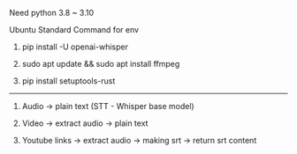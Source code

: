 Need python 3.8 ~ 3.10

Ubuntu Standard Command for env

1. pip install -U openai-whisper

2. sudo apt update && sudo apt install ffmpeg

3. pip install setuptools-rust

--------------------------------------------------

1. Audio -> plain text (STT - Whisper base model)

2. Video -> extract audio -> plain text

3. Youtube links -> extract audio -> making srt -> return srt content
